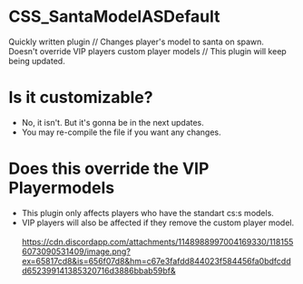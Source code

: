 # CSS_SantaModelASDefault
Quickly written plugin // Changes player's model to santa on spawn. Doesn't override VIP players custom player models // This plugin will keep being updated.

# Is it customizable?
- No, it isn't. But it's gonna be in the next updates.
- You may re-compile the file if you want any changes.

# Does this override the VIP Playermodels
- This plugin only affects players who have the standart cs:s models.
- VIP players will also be affected if they remove the custom player model.
  <img>https://cdn.discordapp.com/attachments/1148988997004169330/1181556073090531409/image.png?ex=65817cd8&is=656f07d8&hm=c67e3fafdd844023f584456fa0bdfcddd652399141385320716d3886bbab59bf&</img>
